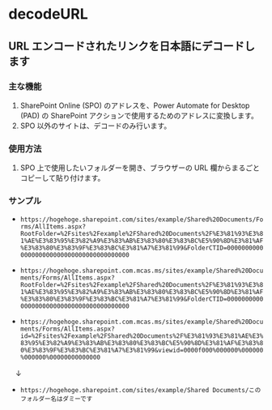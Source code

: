 # decodeURL

## URL エンコードされたリンクを日本語にデコードします

### 主な機能

1. SharePoint Online (SPO) のアドレスを、Power Automate for Desktop (PAD) の SharePoint アクションで使用するためのアドレスに変換します。
2. SPO 以外のサイトは、デコードのみ行います。

### 使用方法

1. SPO 上で使用したいフォルダーを開き、ブラウザーの URL 欄からまるごとコピーして貼り付けます。

### サンプル

- `https://hogehoge.sharepoint.com/sites/example/Shared%20Documents/Forms/AllItems.aspx?RootFolder=%2Fsites%2Fexample%2FShared%20Documents%2F%E3%81%93%E3%81%AE%E3%83%95%E3%82%A9%E3%83%AB%E3%83%80%E3%83%BC%E5%90%8D%E3%81%AF%E3%83%80%E3%83%9F%E3%83%BC%E3%81%A7%E3%81%99&FolderCTID=0000000000000000000000000000000000000000`

- `https://hogehoge.sharepoint.com.mcas.ms/sites/example/Shared%20Documents/Forms/AllItems.aspx?RootFolder=%2Fsites%2Fexample%2FShared%20Documents%2F%E3%81%93%E3%81%AE%E3%83%95%E3%82%A9%E3%83%AB%E3%83%80%E3%83%BC%E5%90%8D%E3%81%AF%E3%83%80%E3%83%9F%E3%83%BC%E3%81%A7%E3%81%99&FolderCTID=0000000000000000000000000000000000000000`

- `https://hogehoge.sharepoint.com.mcas.ms/sites/example/Shared%20Documents/Forms/AllItems.aspx?id=%2Fsites%2Fexample%2FShared%20Documents%2F%E3%81%93%E3%81%AE%E3%83%95%E3%82%A9%E3%83%AB%E3%83%80%E3%83%BC%E5%90%8D%E3%81%AF%E3%83%80%E3%83%9F%E3%83%BC%E3%81%A7%E3%81%99&viewid=0000f000%000000%000000%000000%00000000000000`

　↓

- `https://hogehoge.sharepoint.com/sites/example/Shared Documents/このフォルダー名はダミーです`
